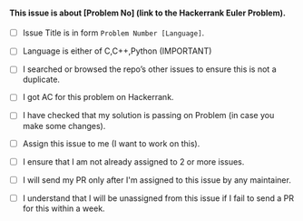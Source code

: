 #### This issue is about [Problem No] (link to the Hackerrank Euler Problem).

- [ ] Issue Title is in form `Problem Number [Language]`.
- [ ] Language is either of C,C++,Python (IMPORTANT)
- [ ] I searched or browsed the repo’s other issues to ensure this is not a duplicate.
- [ ] I got AC for this problem on Hackerrank.
- [ ] I have checked that my solution is passing on Problem (in case you make some changes).
- [ ] Assign this issue to me (I want to work on this).
- [ ] I ensure that I am not already assigned to 2 or more issues.
- [ ] I will send my PR only after I'm assigned to this issue by any maintainer.
- [ ] I understand that I will be unassigned from this issue if I fail to send a PR for this within a week.


<!-- It's not necessary for all for points to be checked, we will look upon what is required once you open an issue. -->

